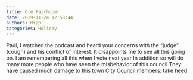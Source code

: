 ```yaml
---
title: Ole Fairhoper
date: 2019-11-24 12:58:44
authors: Ripp
categories: Holiday
---
```


 Paul, I watched the podcast and heard your concerns with the “judge” (cough) and his conflict of interest.  It disappoints me to see all this going on.
I am remembering all this when I vote next year
In addition so will do many more people who have seen the misbehavior of this council
They have caused much damage to this town
City Council members: take heed